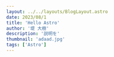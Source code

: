 ```yaml
---
layout: ../../layouts/BlogLayout.astro
date: 2023/08/1
title: 'Hello Astro'
author: '堤 大樹'
description: '説明を'
thumbnail: 'adaad.jpg'
tags: ['Astro']
---
```

